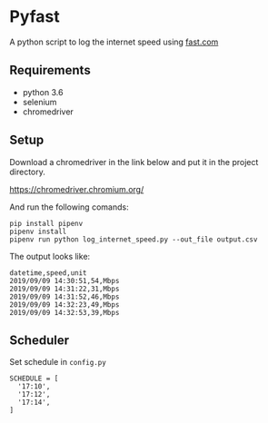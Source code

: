 # Pyfast

A python script to log the internet speed using [fast.com](https://fast.com)

## Requirements

- python 3.6
- selenium
- chromedriver

## Setup

Download a chromedriver in the link below and put it in the project directory.

https://chromedriver.chromium.org/

And run the following comands:

```console
pip install pipenv
pipenv install
pipenv run python log_internet_speed.py --out_file output.csv
```

The output looks like:

```csv
datetime,speed,unit
2019/09/09 14:30:51,54,Mbps
2019/09/09 14:31:22,31,Mbps
2019/09/09 14:31:52,46,Mbps
2019/09/09 14:32:23,49,Mbps
2019/09/09 14:32:53,39,Mbps
```

## Scheduler

Set schedule in `config.py`

```
SCHEDULE = [
  '17:10',
  '17:12',
  '17:14',
]
```
